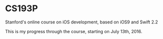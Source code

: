 # CS193P
Stanford's online course on iOS development, based on iOS9 and Swift 2.2

This is my progress through the course, starting on July 13th, 2016.

